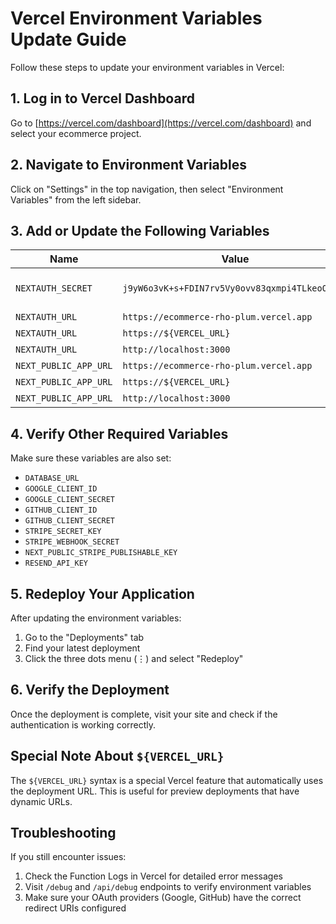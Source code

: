 # Vercel Environment Variables Update Guide

Follow these steps to update your environment variables in Vercel:

## 1. Log in to Vercel Dashboard

Go to [https://vercel.com/dashboard](https://vercel.com/dashboard) and select your ecommerce project.

## 2. Navigate to Environment Variables

Click on "Settings" in the top navigation, then select "Environment Variables" from the left sidebar.

## 3. Add or Update the Following Variables

| Name | Value | Environment |
|------|-------|-------------|
| `NEXTAUTH_SECRET` | `j9yW6o3vK+s+FDIN7rv5Vy0ovv83qxmpi4TLkeoOeuU=` | Production, Preview, Development |
| `NEXTAUTH_URL` | `https://ecommerce-rho-plum.vercel.app` | Production |
| `NEXTAUTH_URL` | `https://${VERCEL_URL}` | Preview |
| `NEXTAUTH_URL` | `http://localhost:3000` | Development |
| `NEXT_PUBLIC_APP_URL` | `https://ecommerce-rho-plum.vercel.app` | Production |
| `NEXT_PUBLIC_APP_URL` | `https://${VERCEL_URL}` | Preview |
| `NEXT_PUBLIC_APP_URL` | `http://localhost:3000` | Development |

## 4. Verify Other Required Variables

Make sure these variables are also set:

- `DATABASE_URL`
- `GOOGLE_CLIENT_ID`
- `GOOGLE_CLIENT_SECRET`
- `GITHUB_CLIENT_ID`
- `GITHUB_CLIENT_SECRET`
- `STRIPE_SECRET_KEY`
- `STRIPE_WEBHOOK_SECRET`
- `NEXT_PUBLIC_STRIPE_PUBLISHABLE_KEY`
- `RESEND_API_KEY`

## 5. Redeploy Your Application

After updating the environment variables:

1. Go to the "Deployments" tab
2. Find your latest deployment
3. Click the three dots menu (⋮) and select "Redeploy"

## 6. Verify the Deployment

Once the deployment is complete, visit your site and check if the authentication is working correctly.

## Special Note About `${VERCEL_URL}`

The `${VERCEL_URL}` syntax is a special Vercel feature that automatically uses the deployment URL. This is useful for preview deployments that have dynamic URLs.

## Troubleshooting

If you still encounter issues:

1. Check the Function Logs in Vercel for detailed error messages
2. Visit `/debug` and `/api/debug` endpoints to verify environment variables
3. Make sure your OAuth providers (Google, GitHub) have the correct redirect URIs configured 